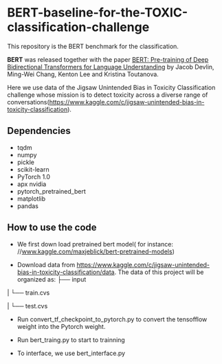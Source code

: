 # BERT-baseline-for-the-TOXIC-classification-challenge
This repository is the BERT benchmark for the classification.

**BERT** was released together with the paper [BERT: Pre-training of Deep Bidirectional Transformers for Language Understanding](https://arxiv.org/abs/1810.04805) by Jacob Devlin, Ming-Wei Chang, Kenton Lee and Kristina Toutanova.

Here we use data of the Jigsaw Unintended Bias in Toxicity Classification challenge whose mission is to detect toxicity across a diverse range of conversations(https://www.kaggle.com/c/jigsaw-unintended-bias-in-toxicity-classification).




## Dependencies
- tqdm
- numpy
- pickle
- scikit-learn
- PyTorch 1.0
- apx nvidia
- pytorch_pretrained_bert
- matplotlib
- pandas

## How to use the code

- We first down load pretrained bert model( for instance: //www.kaggle.com/maxjeblick/bert-pretrained-models)

- Download data from https://www.kaggle.com/c/jigsaw-unintended-bias-in-toxicity-classification/data. The data of this project  will be organized as: 
├── input

|  └── train.cvs

|  └── test.cvs 


- Run convert_tf_checkpoint_to_pytorch.py to convert the tensofflow weight into the Pytorch weight. 

- Run bert_traing.py to start to trainning

- To interface, we use bert_interface.py

